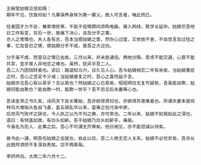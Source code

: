     王婉莹姑娘见信如晤：
    期年不见，饮食何如？凡事保养身体为第一要义。故人可言者，唯此而已。
    
    往者因才力不足，兼家境贫寒，不能于疫情期间添购电脑，接入网线，致学业延毕。姑娘恐吾他日工作有变，穷厄一世，故痛下决心，谈及分手之事。
    亦人之常情也，夫人各有志，吾本当顺姑娘之意，然伤心过度，又依依不舍，不自觉言及过往之事，忆及昔日之情，使姑娘分手不成，是吾之大过也。
    
    分手虽不成，而昔日之情已去矣。三月以来，并未尝通信。两地分隔，思虑不能交通，心意不能共享，宜乎常人异地恋之难也。虽然，犹异乎吾二人。
    吾二人乃因钱财者也。谚曰：路遥知马力，日久见人心。吾与姑娘相恋二年有余矣，当姑娘重症之时，吾心之坚定不少减；当姑娘康复之时，吾心之喜悦益于言。
    姑娘亦见吾心有以易乎？无以易也？然姑娘之心已易矣，昭昭明白无复可疑矣，吾虽能自欺，姑娘何能自欺也？能自欺一时，能欺一世乎？吾不忍见后夫妻离心也。
    
    吾读圣贤之书久矣，诗风天下自关雎始，吾亦欲得贤妇也，亦欲得共患难者也。所谓夫妻本是同林鸟大难临头各自飞者，盖五胡乱华以来，蛮夷之俗污染中原，
    后世风气败坏之辞也，今人执之以为不刊之典，亦可笑也。二年以来，姑娘不知我如此之深也，语曰：有倾盖如故，有白头如新。吾于姑娘乃白头如新乎，痛哉。
    今虽名为恋人，此事之后，吾心不可谓无芥蒂矣。他日相见，亦不能坦诚以待矣。

    故书此一通，明吾任姑娘之去就也，自此以后，吾二人绝无恋人关系，姑娘不必忧贫矣，吾亦从此脱然洒然不复深自责矣。岂不两美哉。
    
    李药师白。大周二年六月十二。

